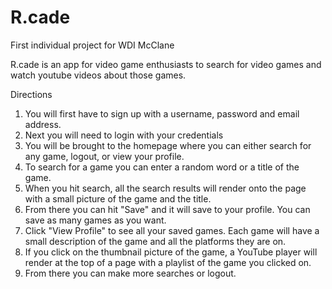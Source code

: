 # R.cade
First individual project for WDI McClane

R.cade is an app for video game enthusiasts to search for video games and watch youtube videos about those games.

Directions

1. You will first have to sign up with a username, password and email address.
2. Next you will need to login with your credentials
3. You will be brought to the homepage where you can either search for any game, logout, or view your profile.
4. To search for a game you can enter a random word or a title of the game. 
5. When you hit search, all the search results will render onto the page with a small picture of the game and the title.
6. From there you can hit "Save" and it will save to your profile. You can save as many games as you want.
7. Click "View Profile" to see all your saved games.  Each game will have a small description of the game and all the platforms they are on.
8. If you click on the thumbnail picture of the game, a YouTube player will render at the top of a page with a playlist of the game you clicked on.
9. From there you can make more searches or logout.

